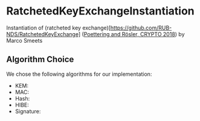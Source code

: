 # RatchetedKeyExchangeInstantiation
Instantiation of (ratcheted key exchange)[https://github.com/RUB-NDS/RatchetedKeyExchange] ([Poettering and Rösler, CRYPTO 2018](https://eprint.iacr.org/2018/296.pdf)) by Marco Smeets

## Algorithm Choice
We chose the following algorithms for our implementation:

* KEM:
* MAC:
* Hash:
* HIBE:
* Signature:
